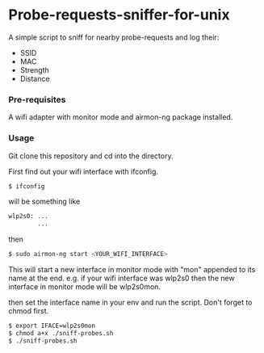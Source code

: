 # Probe-requests-sniffer-for-unix

A simple script to sniff for nearby probe-requests and log their:
  - SSID
  - MAC
  - Strength
  - Distance

### Pre-requisites
A wifi adapter with monitor mode and airmon-ng package installed.

### Usage
Git clone this repository and cd into the directory.

First find out your wifi interface with ifconfig.
```sh
$ ifconfig
```
will be something like
```sh
wlp2s0: ...
        ...
```

then
```sh
$ sudo airmon-ng start <YOUR_WIFI_INTERFACE>
```
This will start a new interface in monitor mode with "mon" appended to its name at the end. e.g. if your wifi interface was wlp2s0 then the new interface in monitor mode will be wlp2s0mon.

then set the interface name in your env and run the script. Don't forget to chmod first.
```sh
$ export IFACE=wlp2s0mon
$ chmod a+x ./sniff-probes.sh
$ ./sniff-probes.sh
```
